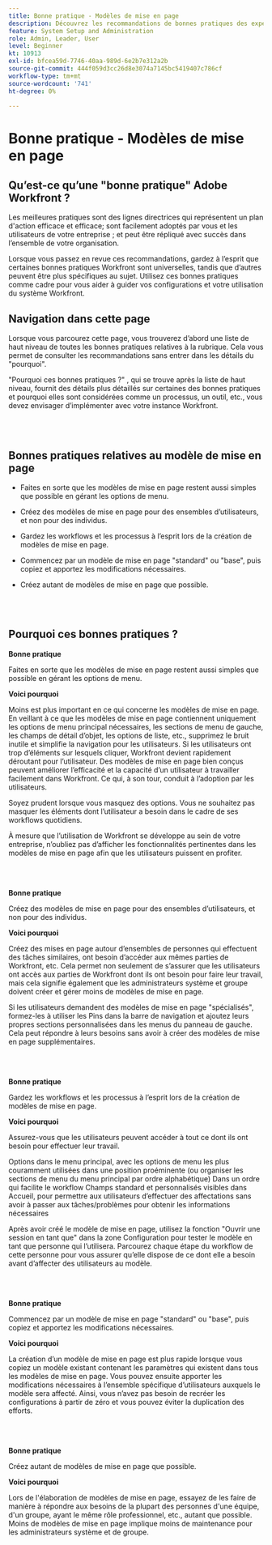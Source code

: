 ```yaml
---
title: Bonne pratique - Modèles de mise en page
description: Découvrez les recommandations de bonnes pratiques des experts d’Adobe Workfront concernant la configuration, la gestion et l’utilisation des modèles de mise en page Workfront.
feature: System Setup and Administration
role: Admin, Leader, User
level: Beginner
kt: 10913
exl-id: bfcea59d-7746-40aa-989d-6e2b7e312a2b
source-git-commit: 444f059d3cc26d8e3074a7145bc5419407c786cf
workflow-type: tm+mt
source-wordcount: '741'
ht-degree: 0%

---
```


# Bonne pratique - Modèles de mise en page

## Qu’est-ce qu’une &quot;bonne pratique&quot; Adobe Workfront ?

Les meilleures pratiques sont des lignes directrices qui représentent un plan d&#39;action efficace et efficace; sont facilement adoptés par vous et les utilisateurs de votre entreprise ; et peut être répliqué avec succès dans l’ensemble de votre organisation.

Lorsque vous passez en revue ces recommandations, gardez à l’esprit que certaines bonnes pratiques Workfront sont universelles, tandis que d’autres peuvent être plus spécifiques au sujet. Utilisez ces bonnes pratiques comme cadre pour vous aider à guider vos configurations et votre utilisation du système Workfront.

## Navigation dans cette page

Lorsque vous parcourez cette page, vous trouverez d’abord une liste de haut niveau de toutes les bonnes pratiques relatives à la rubrique. Cela vous permet de consulter les recommandations sans entrer dans les détails du &quot;pourquoi&quot;.

&quot;Pourquoi ces bonnes pratiques ?&quot; , qui se trouve après la liste de haut niveau, fournit des détails plus détaillés sur certaines des bonnes pratiques et pourquoi elles sont considérées comme un processus, un outil, etc., vous devez envisager d’implémenter avec votre instance Workfront.

</br>
</br>

## Bonnes pratiques relatives au modèle de mise en page

* Faites en sorte que les modèles de mise en page restent aussi simples que possible en gérant les options de menu.

* Créez des modèles de mise en page pour des ensembles d’utilisateurs, et non pour des individus.

* Gardez les workflows et les processus à l’esprit lors de la création de modèles de mise en page.

* Commencez par un modèle de mise en page &quot;standard&quot; ou &quot;base&quot;, puis copiez et apportez les modifications nécessaires.

* Créez autant de modèles de mise en page que possible.

</br>
</br>

## Pourquoi ces bonnes pratiques ?

**Bonne pratique**

Faites en sorte que les modèles de mise en page restent aussi simples que possible en gérant les options de menu.

**Voici pourquoi**

Moins est plus important en ce qui concerne les modèles de mise en page. En veillant à ce que les modèles de mise en page contiennent uniquement les options de menu principal nécessaires, les sections de menu de gauche, les champs de détail d’objet, les options de liste, etc., supprimez le bruit inutile et simplifie la navigation pour les utilisateurs. Si les utilisateurs ont trop d’éléments sur lesquels cliquer, Workfront devient rapidement déroutant pour l’utilisateur. Des modèles de mise en page bien conçus peuvent améliorer l’efficacité et la capacité d’un utilisateur à travailler facilement dans Workfront. Ce qui, à son tour, conduit à l’adoption par les utilisateurs.

Soyez prudent lorsque vous masquez des options. Vous ne souhaitez pas masquer les éléments dont l’utilisateur a besoin dans le cadre de ses workflows quotidiens.

À mesure que l’utilisation de Workfront se développe au sein de votre entreprise, n’oubliez pas d’afficher les fonctionnalités pertinentes dans les modèles de mise en page afin que les utilisateurs puissent en profiter.

</br>
</br>

**Bonne pratique**

Créez des modèles de mise en page pour des ensembles d’utilisateurs, et non pour des individus.

**Voici pourquoi**

Créez des mises en page autour d’ensembles de personnes qui effectuent des tâches similaires, ont besoin d’accéder aux mêmes parties de Workfront, etc. Cela permet non seulement de s’assurer que les utilisateurs ont accès aux parties de Workfront dont ils ont besoin pour faire leur travail, mais cela signifie également que les administrateurs système et groupe doivent créer et gérer moins de modèles de mise en page.

Si les utilisateurs demandent des modèles de mise en page &quot;spécialisés&quot;, formez-les à utiliser les Pins dans la barre de navigation et ajoutez leurs propres sections personnalisées dans les menus du panneau de gauche. Cela peut répondre à leurs besoins sans avoir à créer des modèles de mise en page supplémentaires.

</br>
</br>

**Bonne pratique**

Gardez les workflows et les processus à l’esprit lors de la création de modèles de mise en page.

**Voici pourquoi**

Assurez-vous que les utilisateurs peuvent accéder à tout ce dont ils ont besoin pour effectuer leur travail.

Options dans le menu principal, avec les options de menu les plus couramment utilisées dans une position proéminente (ou organiser les sections de menu du menu principal par ordre alphabétique) Dans un ordre qui facilite le workflow Champs standard et personnalisés visibles dans Accueil, pour permettre aux utilisateurs d’effectuer des affectations sans avoir à passer aux tâches/problèmes pour obtenir les informations nécessaires

Après avoir créé le modèle de mise en page, utilisez la fonction &quot;Ouvrir une session en tant que&quot; dans la zone Configuration pour tester le modèle en tant que personne qui l’utilisera. Parcourez chaque étape du workflow de cette personne pour vous assurer qu’elle dispose de ce dont elle a besoin avant d’affecter des utilisateurs au modèle.

</br>
</br>

**Bonne pratique**

Commencez par un modèle de mise en page &quot;standard&quot; ou &quot;base&quot;, puis copiez et apportez les modifications nécessaires.

**Voici pourquoi**

La création d’un modèle de mise en page est plus rapide lorsque vous copiez un modèle existant contenant les paramètres qui existent dans tous les modèles de mise en page. Vous pouvez ensuite apporter les modifications nécessaires à l’ensemble spécifique d’utilisateurs auxquels le modèle sera affecté. Ainsi, vous n’avez pas besoin de recréer les configurations à partir de zéro et vous pouvez éviter la duplication des efforts.

</br>
</br>


**Bonne pratique**

Créez autant de modèles de mise en page que possible.

**Voici pourquoi**

Lors de l&#39;élaboration de modèles de mise en page, essayez de les faire de manière à répondre aux besoins de la plupart des personnes d&#39;une équipe, d&#39;un groupe, ayant le même rôle professionnel, etc., autant que possible. Moins de modèles de mise en page implique moins de maintenance pour les administrateurs système et de groupe.

